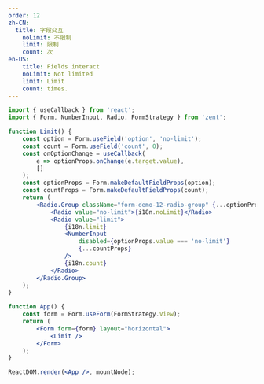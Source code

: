 ```yaml
---
order: 12
zh-CN:
  title: 字段交互
	noLimit: 不限制
	limit: 限制
	count: 次
en-US:
	title: Fields interact
	noLimit: Not limited
	limit: Limit 
	count: times.
---
```


```jsx
import { useCallback } from 'react';
import { Form, NumberInput, Radio, FormStrategy } from 'zent';

function Limit() {
	const option = Form.useField('option', 'no-limit');
	const count = Form.useField('count', 0);
	const onOptionChange = useCallback(
		e => optionProps.onChange(e.target.value),
		[]
	);
	const optionProps = Form.makeDefaultFieldProps(option);
	const countProps = Form.makeDefaultFieldProps(count);
	return (
		<Radio.Group className="form-demo-12-radio-group" {...optionProps} onChange={onOptionChange}>
			<Radio value="no-limit">{i18n.noLimit}</Radio>
			<Radio value="limit">
				{i18n.limit}
				<NumberInput
					disabled={optionProps.value === 'no-limit'}
					{...countProps}
				/>
				{i18n.count}
			</Radio>
		</Radio.Group>
	);
}

function App() {
	const form = Form.useForm(FormStrategy.View);
	return (
		<Form form={form} layout="horizontal">
			<Limit />
		</Form>
	);
}

ReactDOM.render(<App />, mountNode);
```

<style>
	.form-demo-12-radio-group {
		display: flex;
		flex-direction: column;

		.zent-radio-wrap {
			display: flex;
			height: 30px;
			align-items: center;

			span:nth-child(2) {
				display: flex;
				align-items: center;
			}

			.zent-input-wrapper {
				margin: 0 10px;
			}
		}
	}
</style>
